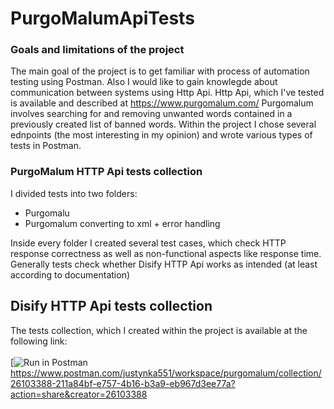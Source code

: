 # PurgoMalumApiTests
### Goals and limitations of the project

The main goal of the project is to get familiar with process of automation testing using Postman. Also I would like to gain knowlegde about communication between systems using Http Api. Http Api, which I've tested is available and described at https://www.purgomalum.com/
Purgomalum involves searching for and removing unwanted words contained in a previously created list of banned words.
Within the project I chose several ednpoints (the most interesting in my opinion) and wrote various types of tests in Postman.

### PurgoMalum HTTP Api tests collection

I divided tests into two folders:
* Purgomalu
* Purgomalum converting to xml + error handling


Inside every folder I created several test cases, which check HTTP response correctness as well as non-functional aspects like response time. Generally tests check whether Disify HTTP Api works as intended (at least according to documentation)

## Disify HTTP Api tests collection
The tests collection, which I created within the project is available at the following link:<br/><br/>
[![Run in Postman](https://run.pstmn.io/button.svg)https://www.postman.com/justynka551/workspace/purgomalum/collection/26103388-211a84bf-e757-4b16-b3a9-eb967d3ee77a?action=share&creator=26103388




